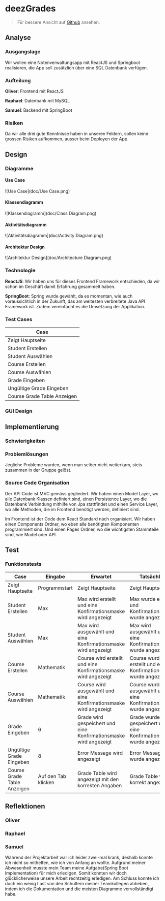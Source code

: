 # deezGrades

> Für bessere Ansicht auf [Github](https://github.com/blauWhale/deezGrades) ansehen.

## Analyse

### Ausgangslage

Wir wollen eine Notenverwaltungsapp mit ReactJS und Springboot realisieren, die App soll zusätzlich über eine SQL Datenbank verfügen.

### Aufteilung

**Oliver**: Frontend mit ReactJS

**Raphael**: Datenbank mit MySQL

**Samuel**: Backend mit SpringBoot

### Risiken

Da wir alle drei gute Kenntnisse haben in unseren Feldern, sollen keine grossen Risiken aufkommen, ausser beim Deployen der App.

## Design

### Diagramme

#### Use Case

![Use Case](doc/Use Case.png)

#### Klassendiagramm

![Klassendiagramm](doc/Class Diagram.png)

#### Aktivitätsdiagramm

![Aktivitätsdiagramm](doc/Activity Diagram.png)

#### Architektur Design

![Architektur Design](doc/Architecture Diagram.png)

### Technologie

**ReactJS**: Wir haben uns für dieses Frontend Framework entschieden, da wir schon im Geschäft damit Erfahrung gesammelt haben.

**SpringBoot**: Spring wurde gewählt, da es momentan, wie auch voraussichtlich in der Zukunft, das am weitesten verbreitete Java API Framework ist. Zudem vereinfacht es die Umsetzung der Applikation.

### Test Cases

| Case                        |
| --------------------------- |
| Zeigt Hauptseite            |
| Student Erstellen           |
| Student Auswählen           |
| Course Erstellen            |
| Course Auswählen            |
| Grade Eingeben              |
| Ungültige Grade Eingeben    |
| Course Grade Table Anzeigen |

### GUI Design



## Implementierung

### Schwierigkeiten



### Problemlösungen

Jegliche Probleme wurden, wenn man selber nicht weiterkam, stets zusammen in der Gruppe gelöst.

### Source Code Organisation

Der API Code ist MVC gemäss gegliedert. Wir haben einen Model Layer, wo alle Datenbank Klassen definiert sind, 
einen Persistence Layer, wo die Datenbank Verbindung mithilfe von Jpa stattfindet 
und einen Service Layer, wo alle Methoden, die im Frontend benötigt werden, definiert sind.

Im Frontend ist der Code dem React Standard nach organisiert. Wir haben einen Components Ordner, wo eben alle benötigten Komponenten programmiert sind.
Und einen Pages Ordner, wo die wichtigsten Stammteile sind, wie Model oder API.

## Test

### Funktionstests

| Case                        | Eingabe                     | Erwartet                                                          | Tatsächlich                                                         | OK/NOK |
| ------------------          | --------------------------- | ----------------------------------------------------------------- | ------------------------------------------------------------------- | ------ |
| Zeigt Hauptseite            | Programmstart               | Zeigt Hauptseite                                                  | Zeigt Hauptseite                                                    | OK     |
| Student Erstellen           | Max                         | Max wird erstellt und eine Konfirmationsmaske wird angezeigt      | Max wurde erstellt und Konfirmationsmaske wurde angezeigt           | OK     |
| Student Auswählen           | Max                         | Max wird ausgewählt und eine Konfirmationsmaske wird angezeigt    | Max wird ausgewählt und eine Konfirmationsmaske wurde angezeigt     | OK     |
| Course Erstellen            | Mathematik                  | Course wird erstellt und eine Konfirmationsmaske wird angezeigt   | Course wurde erstellt und eine Konfirmationsmaske wurde angezeigt   | OK     |
| Course Auswählen            | Mathematik                  | Course wird ausgewählt und eine Konfirmationsmaske wird angezeigt | Course wurde ausgewählt und eine Konfirmationsmaske wurde angezeigt | OK     |
| Grade Eingeben              | 6                           | Grade wird gespeichert und eine Konfirmationsmaske wird angezeigt | Grade wurde gespeichert und eine Konfirmationsmaske wurde angezeigt | OK     |
| Ungültige Grade Eingeben    | 8                           | Error Message wird angezeigt                                      | Error Message wurde angezeigt                                       | OK     |
| Course Grade Table Anzeigen | Auf den Tab klicken         | Grade Table wird angezeigt mit den korrekten Angaben              | Grade Table wurde korrekt angezeigt                                 | OK     |


## Reflektionen

### Oliver

### Raphael

### Samuel

Während der Projektarbeit war ich leider zwei-mal krank, deshalb konnte ich nicht so mithelfen, wie ich von Anfang an wollte.
Aufgrund meiner Abwesenheit musste mein Team meine Aufgabe(Spring Boot Implementation) für mich erledigen. Somit konnten wir doch
glücklicherweise unsere Arbeit rechtzeitig erledigen. Am Schluss konnte ich doch ein wenig Last von den Schultern meiner Teamkollegen
abheben, indem ich die Dokumentation und die meisten Diagramme vervollständigt habe.